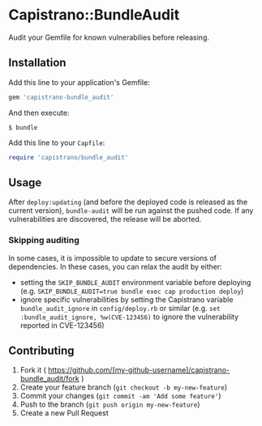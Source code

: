 # Capistrano::BundleAudit

Audit your Gemfile for known vulnerabilies before releasing.

## Installation

Add this line to your application's Gemfile:

```ruby
gem 'capistrano-bundle_audit'
```

And then execute:

    $ bundle

Add this line to your `Capfile`:

```ruby
require 'capistrano/bundle_audit'
```

## Usage

After `deploy:updating` (and before the deployed code is released as the current version), `bundle-audit` will be run against the pushed code. If any vulnerabilities are discovered, the release will be aborted.

### Skipping auditing

In some cases, it is impossible to update to secure versions of dependencies. In these cases, you can relax the audit by either:

- setting the `SKIP_BUNDLE_AUDIT` environment variable before deploying (e.g. `SKIP_BUNDLE_AUDIT=true bundle exec cap production deploy`)
- ignore specific vulnerabilities by setting the Capistrano variable `bundle_audit_ignore` in `config/deploy.rb` or similar (e.g. `set :bundle_audit_ignore, %w(CVE-123456)` to ignore the vulnerability reported in CVE-123456)



## Contributing

1. Fork it ( https://github.com/[my-github-username]/capistrano-bundle_audit/fork )
2. Create your feature branch (`git checkout -b my-new-feature`)
3. Commit your changes (`git commit -am 'Add some feature'`)
4. Push to the branch (`git push origin my-new-feature`)
5. Create a new Pull Request
